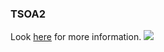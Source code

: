### TSOA2

Look [here](https://tsoa2.github.io) for more information.
![](https://komarev.com/ghpvc/?username=tsoa2)

